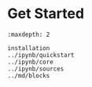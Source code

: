 # Get Started

```{toctree}
:maxdepth: 2

installation
../ipynb/quickstart
../ipynb/core
../ipynb/sources
../md/blocks
```